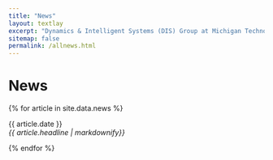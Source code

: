 ```yaml
---
title: "News"
layout: textlay
excerpt: "Dynamics & Intelligent Systems (DIS) Group at Michigan Technological University."
sitemap: false
permalink: /allnews.html
---
```


# News

{% for article in site.data.news %}
<p>{{ article.date }} <br>
<em>{{ article.headline | markdownify}}</em></p>
{% endfor %}
